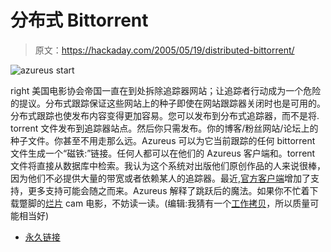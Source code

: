 # 分布式 Bittorrent

> 原文：<https://hackaday.com/2005/05/19/distributed-bittorrent/>

![azureus start](img/e433023c1397ccc433c8ee3924e6afd8.png)

right 美国电影协会帝国一直在到处拆除追踪器网站；让追踪者行动成为一个危险的提议。分布式跟踪保证这些网站上的种子即使在网站跟踪器关闭时也是可用的。分布式跟踪也使发布内容变得更加容易。您可以发布到分布式追踪器，而不是将. torrent 文件发布到追踪器站点。然后你只需发布。你的博客/粉丝网站/论坛上的种子文件。你甚至不用走那么远。Azureus 可以为它当前跟踪的任何 bittorrent 文件生成一个“磁铁:”链接。任何人都可以在他们的 Azureus 客户端和。torrent 文件将直接从数据库中检索。我认为这个系统对出版他们原创作品的人来说很棒，因为他们不必提供大量的带宽或者依赖某人的追踪器。最近,[官方客户端](http://www.bittorrent.com/index.html)增加了支持，更多支持可能会随之而来。Azureus 解释了跳跃后的魔法。如果你不忙着下载蹩脚的[烂片](http://imdb.com/title/tt0121766/) cam 电影，不妨读一读。(编辑:我猜有一个[工作拷贝](http://www.boingboing.net/2005/05/19/star_wars_iii_online.html)，所以质量可能相当好)

*   [永久链接](http://azureus.aelitis.com/wiki/index.php/DistributedTrackerAndDatabase)